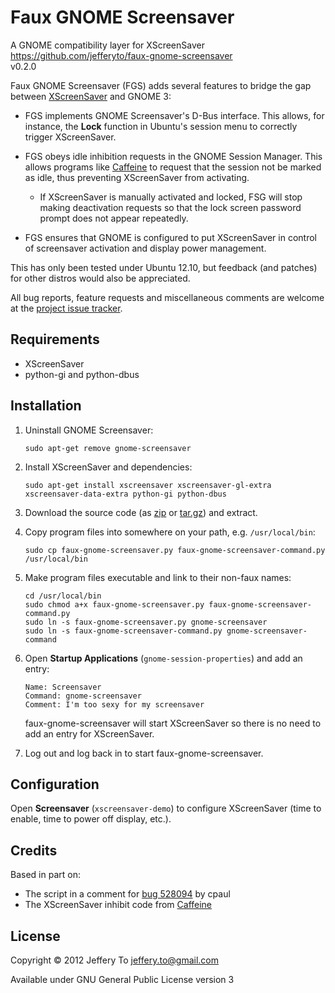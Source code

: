# Faux GNOME Screensaver #

A GNOME compatibility layer for XScreenSaver  
<https://github.com/jefferyto/faux-gnome-screensaver>  
v0.2.0

Faux GNOME Screensaver (FGS) adds several features to bridge the gap
between [XScreenSaver][] and GNOME 3:

*   FGS implements GNOME Screensaver's D-Bus interface. This allows, for
    instance, the **Lock** function in Ubuntu's session menu to
    correctly trigger XScreenSaver.

*   FGS obeys idle inhibition requests in the GNOME Session Manager.
    This allows programs like [Caffeine][] to request that the session
    not be marked as idle, thus preventing XScreenSaver from activating.

    *   If XScreenSaver is manually activated and locked, FSG will stop
        making deactivation requests so that the lock screen password
        prompt does not appear repeatedly.

*   FGS ensures that GNOME is configured to put XScreenSaver in control
    of screensaver activation and display power management.

This has only been tested under Ubuntu 12.10, but feedback (and patches)
for other distros would also be appreciated.

All bug reports, feature requests and miscellaneous comments are welcome
at the [project issue tracker][].

## Requirements ##

*   XScreenSaver
*   python-gi and python-dbus

## Installation ##

1.  Uninstall GNOME Screensaver:

        sudo apt-get remove gnome-screensaver

2.  Install XScreenSaver and dependencies:

        sudo apt-get install xscreensaver xscreensaver-gl-extra xscreensaver-data-extra python-gi python-dbus

3.  Download the source code (as [zip][] or [tar.gz][]) and extract.

4.  Copy program files into somewhere on your path, e.g.
    `/usr/local/bin`:

        sudo cp faux-gnome-screensaver.py faux-gnome-screensaver-command.py /usr/local/bin

5.  Make program files executable and link to their non-faux names:

        cd /usr/local/bin
        sudo chmod a+x faux-gnome-screensaver.py faux-gnome-screensaver-command.py
        sudo ln -s faux-gnome-screensaver.py gnome-screensaver
        sudo ln -s faux-gnome-screensaver-command.py gnome-screensaver-command

6.  Open **Startup Applications** (`gnome-session-properties`) and add
    an entry:

        Name: Screensaver
        Command: gnome-screensaver
        Comment: I'm too sexy for my screensaver

    faux-gnome-screensaver will start XScreenSaver so there is no need
    to add an entry for XScreenSaver.

7.  Log out and log back in to start faux-gnome-screensaver.

## Configuration ##

Open **Screensaver** (`xscreensaver-demo`) to configure XScreenSaver
(time to enable, time to power off display, etc.).

## Credits ##

Based in part on:

*   The script in a comment for [bug 528094][] by cpaul
*   The XScreenSaver inhibit code from [Caffeine][]

## License ##

Copyright &copy; 2012 Jeffery To <jeffery.to@gmail.com>

Available under GNU General Public License version 3


[project issue tracker]: https://github.com/jefferyto/faux-gnome-screensaver/issues
[zip]: https://github.com/jefferyto/faux-gnome-screensaver/archive/master.zip
[tar.gz]: https://github.com/jefferyto/faux-gnome-screensaver/archive/master.tar.gz
[XScreenSaver]: http://www.jwz.org/xscreensaver/
[Caffeine]: https://launchpad.net/caffeine
[bug 528094]: https://bugs.launchpad.net/indicator-session/+bug/528094/comments/31
